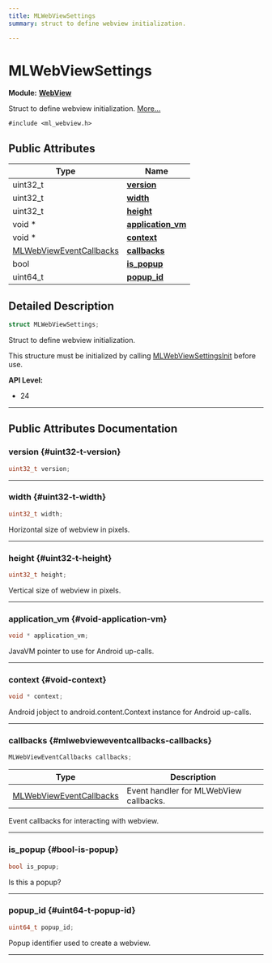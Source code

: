 ```yaml
---
title: MLWebViewSettings
summary: struct to define webview initialization. 

---
```


# MLWebViewSettings

**Module:** **[WebView](/versioned_docs/version-14-Jun-2023/api-ref/api/Modules/group___web_view/group___web_view.md)**



Struct to define webview initialization.  [More...](#detailed-description)


`#include <ml_webview.h>`

## Public Attributes

| Type           | Name           |
| -------------- | -------------- |
| uint32_t | **[version](/versioned_docs/version-14-Jun-2023/api-ref/api/Modules/group___web_view/struct_m_l_web_view_settings.md#uint32-t-version)**  |
| uint32_t | **[width](/versioned_docs/version-14-Jun-2023/api-ref/api/Modules/group___web_view/struct_m_l_web_view_settings.md#uint32-t-width)**  |
| uint32_t | **[height](/versioned_docs/version-14-Jun-2023/api-ref/api/Modules/group___web_view/struct_m_l_web_view_settings.md#uint32-t-height)**  |
| void * | **[application_vm](/versioned_docs/version-14-Jun-2023/api-ref/api/Modules/group___web_view/struct_m_l_web_view_settings.md#void-application-vm)**  |
| void * | **[context](/versioned_docs/version-14-Jun-2023/api-ref/api/Modules/group___web_view/struct_m_l_web_view_settings.md#void-context)**  |
| [MLWebViewEventCallbacks](/versioned_docs/version-14-Jun-2023/api-ref/api/Modules/group___web_view/struct_m_l_web_view_event_callbacks.md) | **[callbacks](/versioned_docs/version-14-Jun-2023/api-ref/api/Modules/group___web_view/struct_m_l_web_view_settings.md#mlwebvieweventcallbacks-callbacks)**  |
| bool | **[is_popup](/versioned_docs/version-14-Jun-2023/api-ref/api/Modules/group___web_view/struct_m_l_web_view_settings.md#bool-is-popup)**  |
| uint64_t | **[popup_id](/versioned_docs/version-14-Jun-2023/api-ref/api/Modules/group___web_view/struct_m_l_web_view_settings.md#uint64-t-popup-id)**  |

## Detailed Description

```cpp
struct MLWebViewSettings;
```

Struct to define webview initialization. 

This structure must be initialized by calling [MLWebViewSettingsInit](/versioned_docs/version-14-Jun-2023/api-ref/api/Modules/group___web_view/group___web_view.md#void-mlwebviewsettingsinit) before use.




**API Level:**
  * 24




-----------
## Public Attributes Documentation

### version {#uint32-t-version}

```cpp
uint32_t version;
```






-----------

### width {#uint32-t-width}

```cpp
uint32_t width;
```


Horizontal size of webview in pixels. 





-----------

### height {#uint32-t-height}

```cpp
uint32_t height;
```


Vertical size of webview in pixels. 





-----------

### application_vm {#void-application-vm}

```cpp
void * application_vm;
```


JavaVM pointer to use for Android up-calls. 





-----------

### context {#void-context}

```cpp
void * context;
```


Android jobject to android.content.Context instance for Android up-calls. 





-----------

### callbacks {#mlwebvieweventcallbacks-callbacks}

```cpp
MLWebViewEventCallbacks callbacks;
```



| Type | Description |
|--|--|
| [MLWebViewEventCallbacks](/versioned_docs/version-14-Jun-2023/api-ref/api/Modules/group___web_view/struct_m_l_web_view_event_callbacks.md) | Event handler for MLWebView callbacks.  |


Event callbacks for interacting with webview. 





-----------

### is_popup {#bool-is-popup}

```cpp
bool is_popup;
```


Is this a popup? 





-----------

### popup_id {#uint64-t-popup-id}

```cpp
uint64_t popup_id;
```


Popup identifier used to create a webview. 





-----------


